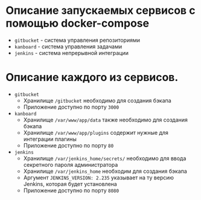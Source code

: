 # Описание запускаемых сервисов с помощью docker-compose
* `gitbucket` - система управления репозиториями
* `kanboard` - система управления задачами
* `jenkins` - система непрерывной интеграции
# Описание каждого из сервисов.
* `gitbucket`
	- Хранилище `/gitbucket` необходимо для создания бэкапа
	- Приложение доступно по порту `3000`
* `kanboard`
	- Хранилище `/var/www/app/data` также необходимо для создания бэкапа
	- Хранилище `/var/www/app/plugins` содержит нужные для интеграции плагины
	- Приложение доступно по порту `80`
* `jenkins`
 	- Хранилище `/var/jenkins_home/secrets/` необходимо для ввода секретного пароля администратора
	- Хранилище `/var/jenkins_home` необходим для создания бэкапа
	- Аргумент `JENKINS_VERSION: 2.235` указывает на ту версию Jenkins, которая будет установлена
	- Приложение доступно по порту `8080`
